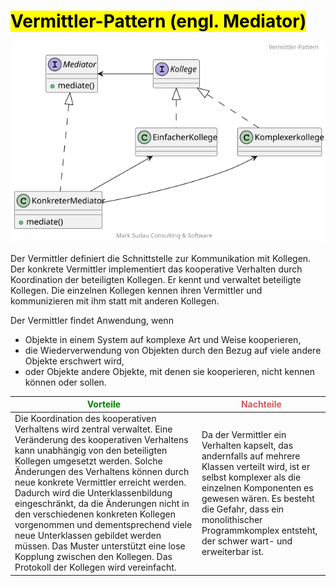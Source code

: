 # <mark>Vermittler-Pattern (engl. Mediator)

![Vermittler-Pattern](mediator_class.svg "Vermittler Pattern")


Der Vermittler definiert die Schnittstelle zur Kommunikation mit Kollegen. Der konkrete Vermittler implementiert das
kooperative Verhalten durch Koordination der beteiligten Kollegen. Er kennt und verwaltet beteiligte Kollegen. Die
einzelnen Kollegen kennen ihren Vermittler und kommunizieren mit ihm statt mit anderen Kollegen.

Der Vermittler findet Anwendung, wenn
 + Objekte in einem System auf komplexe Art und Weise kooperieren,
 + die Wiederverwendung von Objekten durch den Bezug auf viele andere Objekte erschwert wird,
 + oder Objekte andere Objekte, mit denen sie kooperieren, nicht kennen können oder sollen.

| <span style="color:green">Vorteile</span>                                                                                                                                                                                                                                                                                                                                                                                                                                                                                                                                                  | <span style="color:indianred">Nachteile</span>                                                                                                                                                                                                                                     |
|--------------------------------------------------------------------------------------------------------------------------------------------------------------------------------------------------------------------------------------------------------------------------------------------------------------------------------------------------------------------------------------------------------------------------------------------------------------------------------------------------------------------------------------------------------------------------------------------|------------------------------------------------------------------------------------------------------------------------------------------------------------------------------------------------------------------------------------------------------------------------------------|
| Die Koordination des kooperativen Verhaltens wird zentral verwaltet. Eine Veränderung des kooperativen Verhaltens kann unabhängig von den beteiligten Kollegen umgesetzt werden. Solche Änderungen des Verhaltens können durch neue konkrete Vermittler erreicht werden. Dadurch wird die Unterklassenbildung eingeschränkt, da die Änderungen nicht in den verschiedenen konkreten Kollegen vorgenommen und dementsprechend viele neue Unterklassen gebildet werden müssen. Das Muster unterstützt eine lose Kopplung zwischen den Kollegen. Das Protokoll der Kollegen wird vereinfacht. | Da der Vermittler ein Verhalten kapselt, das andernfalls auf mehrere Klassen verteilt wird, ist er selbst komplexer als die einzelnen Komponenten es gewesen wären. Es besteht die Gefahr, dass ein monolithischer Programmkomplex entsteht, der schwer wart- und erweiterbar ist. |

